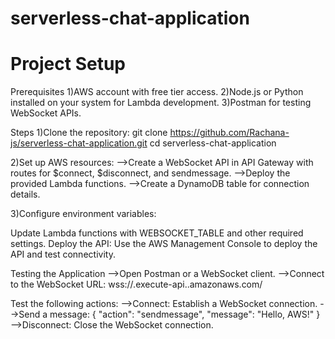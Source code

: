 # serverless-chat-application
# Project Setup

Prerequisites
1)AWS account with free tier access.
2)Node.js or Python installed on your system for Lambda development.
3)Postman for testing WebSocket APIs.

Steps
1)Clone the repository:
git clone https://github.com/Rachana-js/serverless-chat-application.git
cd serverless-chat-application

2)Set up AWS resources:
-->Create a WebSocket API in API Gateway with routes for $connect, $disconnect, and sendmessage.
-->Deploy the provided Lambda functions.
-->Create a DynamoDB table for connection details.

3)Configure environment variables:

Update Lambda functions with WEBSOCKET_TABLE and other required settings.
Deploy the API: Use the AWS Management Console to deploy the API and test connectivity.


Testing the Application
-->Open Postman or a WebSocket client.
-->Connect to the WebSocket URL:
        wss://<api-id>.execute-api.<region>.amazonaws.com/<stage>

Test the following actions:
-->Connect: Establish a WebSocket connection.
-->Send a message:
    {
      "action": "sendmessage",
      "message": "Hello, AWS!"
    }
-->Disconnect: Close the WebSocket connection.

